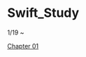 # Swift_Study


1/19 ~  

[Chapter 01](https://www.notion.so/Chapter-01-ios-9f4444d9ce8740f8a2e80f3587076751)
